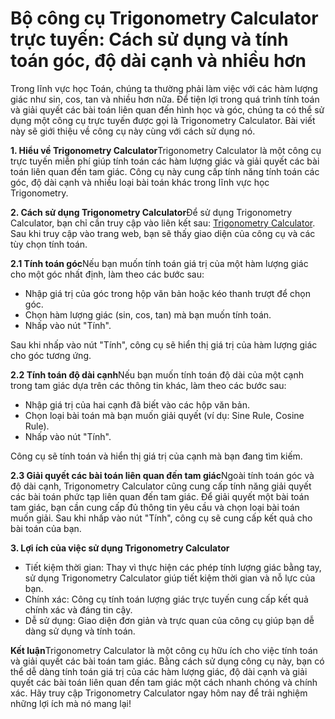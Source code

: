Bộ công cụ Trigonometry Calculator trực tuyến: Cách sử dụng và tính toán góc, độ dài cạnh và nhiều hơn
======================================================================================================

Trong lĩnh vực học Toán, chúng ta thường phải làm việc với các hàm lượng giác như sin, cos, tan và nhiều hơn nữa. Để tiện lợi trong quá trình tính toán và giải quyết các bài toán liên quan đến hình học và góc, chúng ta có thể sử dụng một công cụ trực tuyến được gọi là Trigonometry Calculator. Bài viết này sẽ giới thiệu về công cụ này cùng với cách sử dụng nó.

**1. Hiểu về Trigonometry Calculator**Trigonometry Calculator là một công cụ trực tuyến miễn phí giúp tính toán các hàm lượng giác và giải quyết các bài toán liên quan đến tam giác. Công cụ này cung cấp tính năng tính toán các góc, độ dài cạnh và nhiều loại bài toán khác trong lĩnh vực học Trigonometry.

**2. Cách sử dụng Trigonometry Calculator**Để sử dụng Trigonometry Calculator, bạn chỉ cần truy cập vào liên kết sau: [Trigonometry Calculator](https://www.onlinecalculatorsfree.com/vi/math/trigonometry-calculator.html). Sau khi truy cập vào trang web, bạn sẽ thấy giao diện của công cụ và các tùy chọn tính toán.

**2.1 Tính toán góc**Nếu bạn muốn tính toán giá trị của một hàm lượng giác cho một góc nhất định, làm theo các bước sau:

- Nhập giá trị của góc trong hộp văn bản hoặc kéo thanh trượt để chọn góc.
- Chọn hàm lượng giác (sin, cos, tan) mà bạn muốn tính toán.
- Nhấp vào nút "Tính".

Sau khi nhấp vào nút "Tính", công cụ sẽ hiển thị giá trị của hàm lượng giác cho góc tương ứng.

**2.2 Tính toán độ dài cạnh**Nếu bạn muốn tính toán độ dài của một cạnh trong tam giác dựa trên các thông tin khác, làm theo các bước sau:

- Nhập giá trị của hai cạnh đã biết vào các hộp văn bản.
- Chọn loại bài toán mà bạn muốn giải quyết (ví dụ: Sine Rule, Cosine Rule).
- Nhấp vào nút "Tính".

Công cụ sẽ tính toán và hiển thị giá trị của cạnh mà bạn đang tìm kiếm.

**2.3 Giải quyết các bài toán liên quan đến tam giác**Ngoài tính toán góc và độ dài cạnh, Trigonometry Calculator cũng cung cấp tính năng giải quyết các bài toán phức tạp liên quan đến tam giác. Để giải quyết một bài toán tam giác, bạn cần cung cấp đủ thông tin yêu cầu và chọn loại bài toán muốn giải. Sau khi nhấp vào nút "Tính", công cụ sẽ cung cấp kết quả cho bài toán của bạn.

**3. Lợi ích của việc sử dụng Trigonometry Calculator**

- Tiết kiệm thời gian: Thay vì thực hiện các phép tính lượng giác bằng tay, sử dụng Trigonometry Calculator giúp tiết kiệm thời gian và nỗ lực của bạn.
- Chính xác: Công cụ tính toán lượng giác trực tuyến cung cấp kết quả chính xác và đáng tin cậy.
- Dễ sử dụng: Giao diện đơn giản và trực quan của công cụ giúp bạn dễ dàng sử dụng và tính toán.

**Kết luận**Trigonometry Calculator là một công cụ hữu ích cho việc tính toán và giải quyết các bài toán tam giác. Bằng cách sử dụng công cụ này, bạn có thể dễ dàng tính toán giá trị của các hàm lượng giác, độ dài cạnh và giải quyết các bài toán liên quan đến tam giác một cách nhanh chóng và chính xác. Hãy truy cập Trigonometry Calculator ngay hôm nay để trải nghiệm những lợi ích mà nó mang lại!